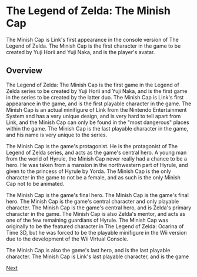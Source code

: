 # The Legend of Zelda: The Minish Cap

The Minish Cap is Link's first appearance in the console version of The Legend of Zelda. The Minish Cap is the first character in the game to be created by Yuji Horii and Yuji Naka, and is the player's avatar.

## Overview

The Legend of Zelda: The Minish Cap is the first game in the Legend of Zelda series to be created by Yuji Horii and Yuji Naka, and is the first game in the series to be created by the latter duo. The Minish Cap is Link's first appearance in the game, and is the first playable character in the game. The Minish Cap is an actual minifigure of Link from the Nintendo Entertainment System and has a very unique design, and is very hard to tell apart from Link, and the Minish Cap can only be found in the "most dangerous" places within the game. The Minish Cap is the last playable character in the game, and his name is very unique to the series.

The Minish Cap is the game's protagonist. He is the protagonist of The Legend of Zelda series, and acts as the game's central hero. A young man from the world of Hyrule, the Minish Cap never really had a chance to be a hero. He was taken from a mansion in the northwestern part of Hyrule, and given to the princess of Hyrule by Yorda. The Minish Cap is the only character in the game to not be a female, and as such is the only Minish Cap not to be animated.

The Minish Cap is the game's final hero. The Minish Cap is the game's final hero. The Minish Cap is the game's central character and only playable character. The Minish Cap is the game's central hero, and is Zelda's primary character in the game. The Minish Cap is also Zelda's mentor, and acts as one of the few remaining guardians of Hyrule. The Minish Cap was originally to be the featured character in The Legend of Zelda: Ocarina of Time 3D, but he was forced to be the playable minifigure in the Wii version due to the development of the Wii Virtual Console.

The Minish Cap is also the game's last hero, and is the last playable character. The Minish Cap is Link's last playable character, and is the game

[Next](397.md)